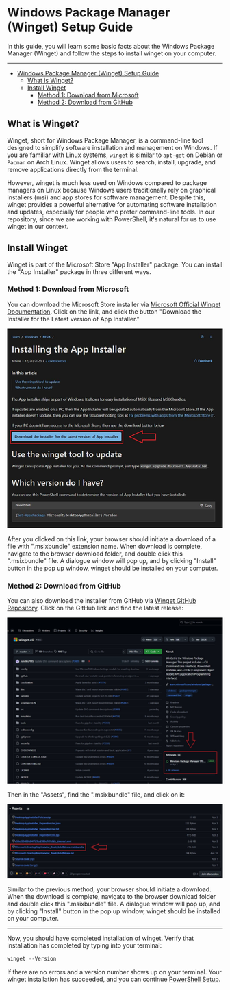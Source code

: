 # Windows Package Manager (Winget) Setup Guide

In this guide, you will learn some basic facts about the Windows Package Manager (Winget) and follow the steps to install winget on your computer.

---

- [Windows Package Manager (Winget) Setup Guide](#windows-package-manager-winget-setup-guide)
  - [What is Winget?](#what-is-winget)
  - [Install Winget](#install-winget)
    - [Method 1: Download from Microsoft](#method-1-download-from-microsoft)
    - [Method 2: Download from GitHub](#method-2-download-from-github)

## What is Winget?

Winget, short for Windows Package Manager, is a command-line tool designed to simplify software installation and management on Windows. If you are familiar with Linux systems, `winget` is similar to `apt-get` on Debian or `Pacman` on Arch Linux. Winget allows users to search, install, upgrade, and remove applications directly from the terminal.

However, winget is much less used on Windows compared to package managers on Linux because Windows users traditionally rely on graphical installers (msi) and app stores for software management. Despite this, winget provides a powerful alternative for automating software installation and updates, especially for people who prefer command-line tools. In our repository, since we are working with PowerShell, it's natural for us to use winget in our context.

## Install Winget

Winget is part of the Microsoft Store "App Installer" package. You can install the "App Installer" package in three different ways.

### Method 1: Download from Microsoft

You can download the Microsoft Store installer via [Microsoft Official Winget Documentation](https://learn.microsoft.com/en-us/windows/msix/app-installer/install-update-app-installer). Click on the link, and click the button "Download the Installer for the Latest version of App Installer."

![Winget MS Official](./../../Images/ScreenShots/2025-05-31%2016.57.56%20learn.microsoft.com%200e3130442853.jpg)

After you clicked on this link, your browser should initiate a download of a file with ".msixbundle" extension name. When download is complete, navigate to the browser download folder, and double click this ".msixbundle" file. A dialogue window will pop up, and by clicking "Install" button in the pop up window, winget should be installed on your computer.

### Method 2: Download from GitHub

You can also download the installer from GitHub via [Winget GitHub Repository](https://github.com/microsoft/winget-cli). Click on the GitHub link and find the latest release:

![Winget GitHub](./../../Images/ScreenShots/2025-05-31%2016.57.29%20github.com%2075d72213ed61.jpg)

Then in the "Assets", find the ".msixbundle" file, and click on it:

![Winget GitHub Assets](./../../Images/ScreenShots/2025-05-31%2017.02.17%20github.com%20261fee5a56ea.jpg)

Similar to the previous method, your browser should initiate a download. When the download is complete, navigate to the browser download folder and double click this ".msixbundle" file. A dialogue window will pop up, and by clicking "Install" button in the pop up window, winget should be installed on your computer.

---

Now, you should have completed installation of winget. Verify that installation has completed by typing into your terminal:

```powershell
winget --Version
```

If there are no errors and a version number shows up on your terminal. Your winget installation has succeeded, and you can continue [PowerShell Setup](./PowerShell_Setup.md#installation-command).

